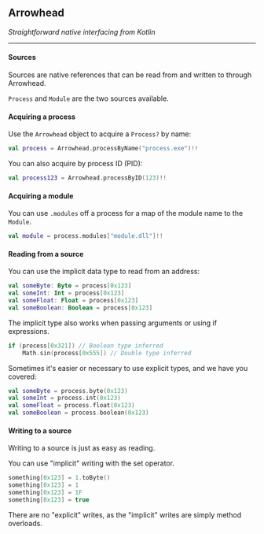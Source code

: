 ## Arrowhead
_Straightforward native interfacing from Kotlin_

---

#### Sources

Sources are native references that can be read from and written to through Arrowhead.

`Process` and `Module` are the two sources available.

#### Acquiring a process

Use the `Arrowhead` object to acquire a `Process?` by name:

```kotlin
val process = Arrowhead.processByName("process.exe")!!
```

You can also acquire by process ID (PID):

```kotlin
val process123 = Arrowhead.processByID(123)!!
```

#### Acquiring a module

You can use `.modules` off a process for a map of the module name to the `Module`.

```kotlin
val module = process.modules["module.dll"]!!
```

#### Reading from a source

You can use the implicit data type to read from an address:

```kotlin
val someByte: Byte = process[0x123]
val someInt: Int = process[0x123]
val someFloat: Float = process[0x123]
val someBoolean: Boolean = process[0x123]
```

The implicit type also works when passing arguments or using if expressions.

```kotlin
if (process[0x321]) // Boolean type inferred
    Math.sin(process[0x555]) // Double type inferred
```

Sometimes it's easier or necessary to use explicit types, and we have you covered:

```kotlin
val someByte = process.byte(0x123)
val someInt = process.int(0x123)
val someFloat = process.float(0x123)
val someBoolean = process.boolean(0x123)
```

#### Writing to a source

Writing to a source is just as easy as reading.

You can use "implicit" writing with the set operator.

```kotlin
something[0x123] = 1.toByte()
something[0x123] = 1
something[0x123] = 1F
something[0x123] = true
```

There are no "explicit" writes, as the "implicit" writes are simply method overloads.